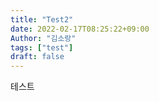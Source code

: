 ```yaml
---
title: "Test2"
date: 2022-02-17T08:25:22+09:00
Author: "김소랑"
tags: ["test"]
draft: false
---
```


테스트
